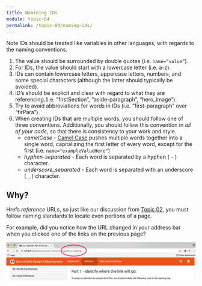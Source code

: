 ```yaml
---
title: Namining IDs
module: topic-04
permalink: /topic-04/naming-ids/
---
```


<div class="divider-heading"></div>

<span class="label label-info">Note</span> IDs should be treated like variables in other languages, with regards to the naming conventions.

1. The value should be surrounded by double quotes (i.e. `name=“value”`).
2. For IDs, the value should start with a lowercase letter (i.e. a-z).
3. IDs can contain lowercase letters, uppercase letters, numbers, and some special characters (although the latter should typically be avoided).
4. ID’s should be explicit and clear with regard to what they are referencing.(i.e. “firstSection”, “aside-paragraph”, “hero\_image”).
5. Try to avoid abbreviations for words in IDs (i.e. “first-paragraph” over “firPara”).
6. When creating IDs that are multiple words, you should follow one of three conventions. Additionally, you should follow this convention in _all of your code_, so that there is consistency to your work and style.
	-  _camelCase_ - [Camel Case](https://en.wikipedia.org/wiki/Camel_case) pushes multiple words together into a single word, capitalizing the first letter of every word, except for the first (i.e. `name="exampleValueHere"`)
	- _hyphen-separated_ - Each word is separated by a hyphen ( `-` ) character.
	- _underscore\_separated_ - Each word is separated with an underscore ( `_` ) character.


## Why?

Hrefs _reference_ URLs, so just like our discussion from <a href="../../topic-02/naming-practices/" target="_blank">Topic 02</a>, you must follow naming standards to locate even portions of a page.

For example, did you notice how the URL changed in your address bar when you clicked one of the links on the previous page?

![Image of address bar changes](../img/href-id-url-change.jpg)
